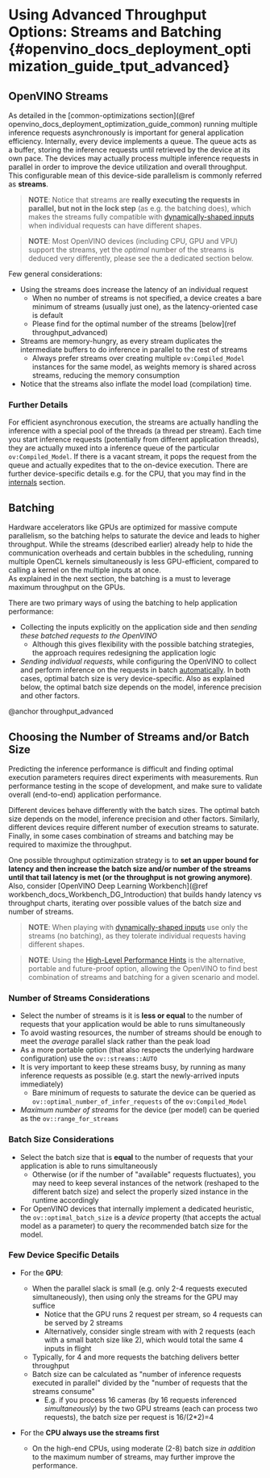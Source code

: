# Using Advanced Throughput Options: Streams and Batching {#openvino_docs_deployment_optimization_guide_tput_advanced}

## OpenVINO Streams
As detailed in the [common-optimizations section](@ref openvino_docs_deployment_optimization_guide_common) running multiple inference requests asynchronously is important for general application efficiency.
Internally, every device implements a queue. The queue acts as a buffer, storing the inference requests until retrieved by the device at its own pace. 
The devices may actually process multiple inference requests in parallel in order to improve the device utilization and overall throughput.
This configurable mean of this device-side parallelism is commonly referred as **streams**.

> **NOTE**: Notice that streams are **really executing the requests in parallel, but not in the lock step** (as e.g. the batching does), which makes the streams fully compatible with [dynamically-shaped inputs](../OV_Runtime_UG/ov_dynamic_shapes.md) when individual requests can have different shapes.

> **NOTE**: Most OpenVINO devices (including CPU, GPU and VPU) support the streams, yet the _optimal_ number of the streams is deduced very differently, please see the a dedicated section below.

Few general considerations:
* Using the streams does increase the latency of an individual request
   * When no number of streams is not specified, a device creates a bare minimum of streams (usually just one), as the latency-oriented case is default
   * Please find for the optimal number of the streams [below](ref throughput_advanced)
* Streams are memory-hungry, as every stream duplicates the intermediate buffers to do inference in parallel to the rest of streams
   * Always prefer streams over creating multiple `ov:Compiled_Model` instances for the same model, as weights memory is shared across streams, reducing the memory consumption
* Notice that the streams also inflate the model load (compilation) time.

### Further Details
For efficient asynchronous execution, the streams are actually handling the inference with a special pool of the threads (a thread per stream).
Each time you start inference requests (potentially from different application threads), they are actually muxed into a inference queue of the particular `ov:Compiled_Model`. 
If there is a vacant stream, it pops the request from the queue and actually expedites that to the on-device execution.
There are further device-specific details e.g. for the CPU, that you may find in the [internals](dldt_deployment_optimization_internals.md) section.

## Batching
Hardware accelerators like GPUs are optimized for massive compute parallelism, so the batching helps to saturate the device and leads to higher throughput.
While the streams (described earlier) already help to hide the communication overheads and certain bubbles in the scheduling, running multiple OpenCL kernels simultaneously is less GPU-efficient, compared to calling a kernel on the multiple inputs at once.   
As explained in the next section, the batching is a must to leverage maximum throughput on the GPUs.

There are two primary ways of using the batching to help application performance:
* Collecting the inputs explicitly on the application side and then _sending these batched requests to the OpenVINO_
   * Although this gives flexibility with the possible batching strategies, the approach requires redesigning the application logic
* _Sending individual requests_, while configuring the OpenVINO to collect and perform inference on the requests in batch [automatically](../OV_Runtime_UG/automatic_batching.md).
In both cases, optimal batch size is very device-specific. Also as explained below, the optimal batch size depends on the model, inference precision and other factors.

@anchor throughput_advanced
## Choosing the Number of Streams and/or Batch Size
Predicting the inference performance is difficult and finding optimal execution parameters requires direct experiments with measurements.
Run performance testing in the scope of development, and make sure to validate overall (end-to-end) application performance.

Different devices behave differently with the batch sizes. The optimal batch size depends on the model, inference precision and other factors.
Similarly, different devices require different number of execution streams to saturate.
Finally, in some cases  combination of streams and batching may be required to maximize the throughput.

One possible throughput optimization strategy is to **set an upper bound for latency and then increase the batch size and/or number of the streams until that tail latency is met (or the throughput is not growing anymore)**.
Also, consider [OpenVINO Deep Learning Workbench](@ref workbench_docs_Workbench_DG_Introduction) that builds handy latency vs throughput charts, iterating over possible values of the batch size and number of streams.

> **NOTE**: When playing with [dynamically-shaped inputs](../OV_Runtime_UG/ov_dynamic_shapes.md) use only the streams (no batching), as they tolerate individual requests having different shapes. 

> **NOTE**: Using the [High-Level Performance Hints](../OV_Runtime_UG/performance_hints.md) is the alternative,  portable and future-proof option, allowing the OpenVINO to find best combination of streams and batching for a given scenario and model. 

### Number of Streams Considerations
* Select the number of streams is it is **less or equal** to the number of requests that your application would be able to runs simultaneously
* To avoid wasting resources, the number of streams should be enough to meet the _average_ parallel slack rather than the peak load
* As a more portable option (that also respects the underlying hardware configuration) use the `ov::streams::AUTO`
* It is very important to keep these streams busy, by running as many inference requests as possible (e.g. start the newly-arrived inputs immediately)
   * Bare minimum of requests to saturate the device can be queried as `ov::optimal_number_of_infer_requests` of the  `ov:Compiled_Model` 
* _Maximum number of streams_ for the device (per model) can be queried as the `ov::range_for_streams`

### Batch Size Considerations
* Select the batch size that is **equal** to the number of requests that your application is able to runs simultaneously
   * Otherwise (or if the number of "available" requests fluctuates), you may need to keep several instances of the network (reshaped to the different batch size) and select the properly sized instance in the runtime accordingly 
* For OpenVINO devices that internally implement a dedicated heuristic, the `ov::optimal_batch_size` is a _device_ property (that accepts the actual model as a parameter) to query the recommended batch size for the model.


### Few Device Specific Details
* For the **GPU**:
   * When the parallel slack is small (e.g. only 2-4 requests executed simultaneously), then using only the streams for the GPU may suffice
      * Notice that the GPU runs 2 request per stream, so 4 requests can be served by 2 streams
      * Alternatively, consider single stream with with 2 requests (each with a small batch size like 2), which would total the same 4 inputs in flight
   * Typically, for 4 and more requests the batching delivers better throughput
   * Batch size can be calculated as "number of inference requests executed in parallel" divided by the "number of requests that the streams consume"
      * E.g. if you process 16 cameras (by 16 requests inferenced _simultaneously_) by the two GPU streams (each can process two requests), the batch size per request is 16/(2*2)=4 

* For the **CPU always use the streams first**
   * On the high-end CPUs, using moderate (2-8) batch size _in addition_ to the maximum number of streams, may further improve the performance.
